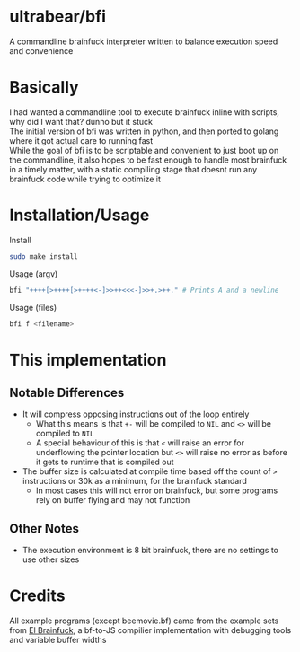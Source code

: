 # ultrabear/bfi
A commandline brainfuck interpreter written to balance execution speed and convenience
# Basically
I had wanted a commandline tool to execute brainfuck inline with scripts, why did I want that? dunno but it stuck  
The initial version of bfi was written in python, and then ported to golang where it got actual care to running fast  
While the goal of bfi is to be scriptable and convenient to just boot up on the commandline, it also hopes to be fast enough to handle most brainfuck in a timely matter, with a static compiling stage that doesnt run any brainfuck code while trying to optimize it  
# Installation/Usage
Install
```bash
sudo make install
```
Usage (argv)
```bash
bfi "++++[>++++[>++++<-]>>++<<<-]>>+.>++." # Prints A and a newline
```
Usage (files)
```bash
bfi f <filename>
```
# This implementation
## Notable Differences
- It will compress opposing instructions out of the loop entirely
  - What this means is that `+-` will be compiled to `NIL` and `<>` will be compiled to `NIL`
  - A special behaviour of this is that `<` will raise an error for underflowing the pointer location but `<>` will raise no error as before it gets to runtime that is compiled out
- The buffer size is calculated at compile time based off the count of `>` instructions or 30k as a minimum, for the brainfuck standard
  - In most cases this will not error on brainfuck, but some programs rely on buffer flying and may not function
## Other Notes  
- The execution environment is 8 bit brainfuck, there are no settings to use other sizes  
# Credits
All example programs (except beemovie.bf) came from the example sets from [El Brainfuck](https://copy.sh/brainfuck), a bf-to-JS compilier implementation with debugging tools and variable buffer widths
